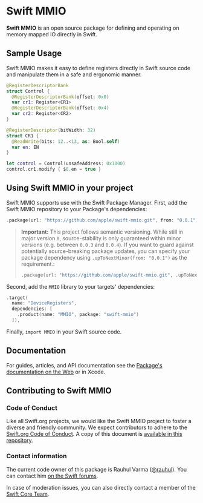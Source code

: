 # Swift MMIO

**Swift MMIO** is an open source package for defining and operating on memory mapped IO directly in Swift. 

## Sample Usage

Swift MMIO makes it easy to define registers directly in Swift source code and manipulate them in a safe and ergonomic manner.

```swift
@RegisterDescriptorBank
struct Control {
  @RegisterDescriptorBank(offset: 0x0)
  var cr1: Register<CR1>
  @RegisterDescriptorBank(offset: 0x4)
  var cr2: Register<CR2>
}

@RegisterDescriptor(bitWidth: 32)
struct CR1 {
  @ReadWrite(bits: 12..<13, as: Bool.self)
  var en: EN
}

let control = Control(unsafeAddress: 0x1000)
control.cr1.modify { $0.en = true }
```

## Using Swift MMIO in your project

Swift MMIO supports use with the Swift Package Manager. First, add the Swift MMIO repository to your Package's dependencies:

```swift
.package(url: "https://github.com/apple/swift-mmio.git", from: "0.0.1"),
```

> **Important:** This project follows semantic versioning. While still in major version `0`, source-stability is only guaranteed within minor versions (e.g. between `0.0.3` and `0.0.4`). If you want to guard against potentially source-breaking package updates, you can specify your package dependency using `.upToNextMinor(from: "0.0.1")` as the requirement.:
>
> ```swift
> .package(url: "https://github.com/apple/swift-mmio.git", .upToNextMinor(from: "0.0.1")),
> ```

Second, add the `MMIO` library to your targets' dependencies:

```swift
.target(
  name: "DeviceRegisters",
  dependencies: [
    .product(name: "MMIO", package: "swift-mmio")
  ]),
```

Finally, `import MMIO` in your Swift source code.

## Documentation

For guides, articles, and API documentation see the [Package's documentation on the Web][docs] or in Xcode.

[docs]: https://swiftpackageindex.com/apple/swift-mmio/documentation/mmio

## Contributing to Swift MMIO

### Code of Conduct

Like all Swift.org projects, we would like the Swift MMIO project to foster a diverse and friendly community. We expect contributors to adhere to the [Swift.org Code of Conduct](https://swift.org/code-of-conduct/). A copy of this document is [available in this repository][coc].

[coc]: CODE_OF_CONDUCT.md

### Contact information

The current code owner of this package is Rauhul Varma ([@rauhul](https://github.com/rauhul)). You can contact him [on the Swift forums](https://forums.swift.org/u/rauhul/summary).

In case of moderation issues, you can also directly contact a member of the [Swift Core Team](https://swift.org/community/#community-structure).
